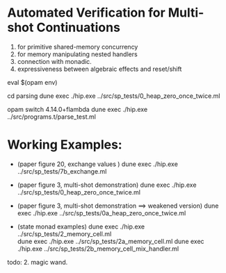 # Automated Verification for Multi-shot Continuations 



1. for primitive shared-memory concurrency
2. for memory manipulating nested handlers
3. connection with monadic. 
4. expressiveness between algebraic effects and reset/shift 


eval $(opam env)

cd parsing
dune exec ./hip.exe ../src/sp_tests/0_heap_zero_once_twice.ml


opam switch 4.14.0+flambda
dune exec ./hip.exe ../src/programs.t/parse_test.ml



# Working Examples:

- (paper figure 20, exchange values ) 
dune exec ./hip.exe ../src/sp_tests/7b_exchange.ml

- (paper figure 3, multi-shot demonstration)
dune exec ./hip.exe ../src/sp_tests/0_heap_zero_once_twice.ml

- (paper figure 3, multi-shot demonstration ==> weakened version)
dune exec ./hip.exe ../src/sp_tests/0a_heap_zero_once_twice.ml

- (state monad examples) 
dune exec ./hip.exe ../src/sp_tests/2_memory_cell.ml   
dune exec ./hip.exe ../src/sp_tests/2a_memory_cell.ml
dune exec ./hip.exe ../src/sp_tests/2b_memory_cell_mix_handler.ml



todo:
2. magic wand.